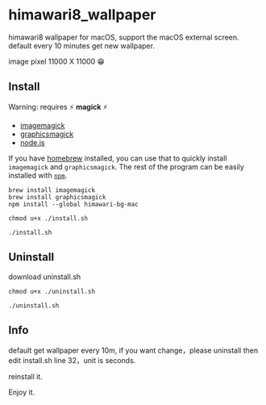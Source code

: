 # himawari8_wallpaper

himawari8 wallpaper for macOS, support the macOS external screen. default every 10 minutes get new wallpaper.

image pixel 11000 X 11000 😁

## Install


Warning: requires :zap: **magick** :zap:

* [imagemagick](http://www.imagemagick.org/script/index.php)
* [graphicsmagick](http://www.graphicsmagick.org)
* [node.js](https://nodejs.org/en/download/)

If you have [homebrew](http://brew.sh/) installed, you can use that to quickly install `imagemagick` and `graphicsmagick`. The rest of the program can be easily installed with [`npm`](https://www.npmjs.com/).

```
brew install imagemagick
brew install graphicsmagick
npm install --global himawari-bg-mac

chmod u+x ./install.sh

./install.sh
```

## Uninstall

download uninstall.sh

```
chmod u+x ./uninstall.sh

./uninstall.sh
```

## Info 

default get wallpaper every 10m, if you want change，please uninstall then edit install.sh line 32，unit is seconds.

reinstall it.


Enjoy it.


